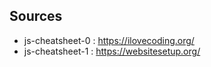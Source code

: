 ## Sources
 * js-cheatsheet-0 : https://ilovecoding.org/
 * js-cheatsheet-1 : https://websitesetup.org/
